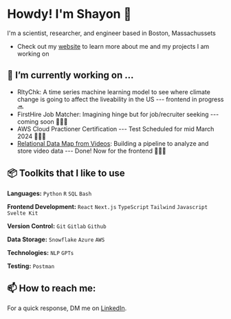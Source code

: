 # Howdy! I'm Shayon 🤠

  I'm a scientist, researcher, and engineer based in Boston, Massachussets 

  - Check out my [website](https://shayonkeating.github.io/) to learn more about me and my projects I am working on

## 🌱 I’m currently working on ...

  - RltyChk: A time series machine learning model to see where climate change is going to affect the liveability in the US --- frontend in progress 🔜
  - FirstHire Job Matcher: Imagining hinge but for job/recruiter seeking --- coming soon 👨🏻‍💻
  - AWS Cloud Practioner Certification --- Test Scheduled for mid March 2024 👨🏻‍💻
  - [Relational Data Map from Videos](https://github.com/shayonkeating/relationalknowledgegpt): Building a pipeline to analyze and store video data --- Done! Now for the frontend 👨🏻‍💻

## 📦 Toolkits that I like to use

  **Languages:** `Python` `R` `SQL` `Bash`

  **Frontend Development:** `React` `Next.js` `TypeScript` `Tailwind` `Javascript` `Svelte Kit` 
 
  **Version Control:** `Git` `Gitlab` `Github`

  **Data Storage:** `Snowflake` `Azure` `AWS`

  **Technologies:** `NLP` `GPTs`

  **Testing:** `Postman`

## 📫 How to reach me:

  For a quick response, DM me on [LinkedIn](https://www.linkedin.com/in/shayonkeating/). 

<!--
- 🔭 I’m currently working on ...
- 🌱 I’m currently learning ...
- 👯 I’m looking to collaborate on ...
- 💬 Ask me about ...
- ⚡ Fun fact: ... 
-->
